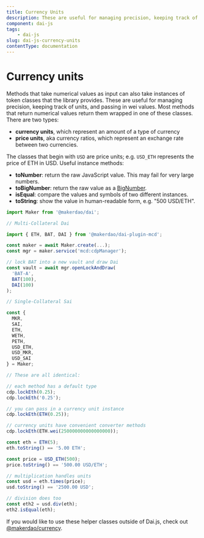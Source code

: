 ```yaml
---
title: Currency Units
description: These are useful for managing precision, keeping track of units, and passing in wei values
component: dai-js
tags:
	- dai-js
slug: dai-js-currency-units
contentType: documentation
---
```


# Currency units

Methods that take numerical values as input can also take instances of token classes that the library provides. These are useful for managing precision, keeping track of units, and passing in wei values. Most methods that return numerical values return them wrapped in one of these classes. There are two types:

- **currency units**, which represent an amount of a type of currency
- **price units**, aka currency ratios, which represent an exchange rate between two currencies.

The classes that begin with `USD` are price units; e.g. `USD_ETH` represents the price of ETH in USD. Useful instance methods:

- **toNumber**: return the raw JavaScript value. This may fail for very large numbers.
- **toBigNumber**: return the raw value as a [BigNumber](https://github.com/MikeMcl/bignumber.js).
- **isEqual**: compare the values and symbols of two different instances.
- **toString**: show the value in human-readable form, e.g. "500 USD/ETH".

```javascript
import Maker from '@makerdao/dai';

// Multi-Collateral Dai

import { ETH, BAT, DAI } from '@makerdao/dai-plugin-mcd';

const maker = await Maker.create(...);
const mgr = maker.service('mcd:cdpManager');

// lock BAT into a new vault and draw Dai
const vault = await mgr.openLockAndDraw(
  'BAT-A',
  BAT(100),
  DAI(100)
);

// Single-Collateral Sai

const {
  MKR,
  SAI,
  ETH,
  WETH,
  PETH,
  USD_ETH,
  USD_MKR,
  USD_SAI
} = Maker;

// These are all identical:

// each method has a default type
cdp.lockEth(0.25);
cdp.lockEth('0.25');

// you can pass in a currency unit instance
cdp.lockEth(ETH(0.25));

// currency units have convenient converter methods
cdp.lockEth(ETH.wei(250000000000000000));

const eth = ETH(5);
eth.toString() == '5.00 ETH';

const price = USD_ETH(500);
price.toString() == '500.00 USD/ETH';

// multiplication handles units
const usd = eth.times(price);
usd.toString() == '2500.00 USD';

// division does too
const eth2 = usd.div(eth);
eth2.isEqual(eth);
```

If you would like to use these helper classes outside of Dai.js, check out [@makerdao/currency](https://github.com/makerdao/currency).
